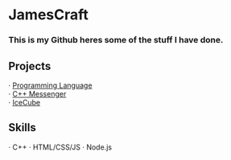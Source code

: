 <h1>JamesCraft</h1>
<h3>This is my Github heres some of the stuff I have done.</h3>
<h2>Projects</h2>
· <a href="https://github.com/jamescraft10/Jam">Programming Language</a>
<br>
· <a href="https://github.com/jamescraft10/CPP-Messenger">C++ Messenger</a>
<br>
· <a href="https://github.com/IceCube-speedcubing/IceCube">IceCube</a>

<h2>Skills</h2>
· C++
· HTML/CSS/JS
· Node.js
